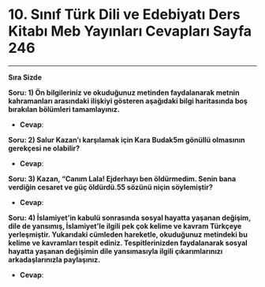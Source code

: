 # 10. Sınıf Türk Dili ve Edebiyatı Ders Kitabı Meb Yayınları Cevapları Sayfa 246

---

**Sıra Sizde**

**Soru: 1) Ön bilgileriniz ve okuduğunuz metinden faydalanarak metnin kahramanları arasındaki ilişkiyi gösteren aşağıdaki bilgi haritasında boş bırakılan bölümleri tamamlayınız.**

-   **Cevap**:

**Soru: 2) Salur Kazan’ı karşılamak için Kara Budak5m gönüllü olmasının gerekçesi ne olabilir?**

-   **Cevap**:

**Soru: 3) Kazan, “Canım Lala! Ejderhayı ben öldürmedim. Senin bana verdiğin cesaret ve güç öldürdü.55 sözünü niçin söylemiştir?**

-   **Cevap**:

**Soru: 4) İslamiyet’in kabulü sonrasında sosyal hayatta yaşanan değişim, dile de yansımış, İslamiyet’le ilgili pek çok kelime ve kavram Türkçeye yerleşmiştir. Yukarıdaki cümleden hareketle, okuduğunuz metindeki bu kelime ve kavramları tespit ediniz. Tespitlerinizden faydalanarak sosyal hayatta yaşanan değişimin dile yansımasıyla ilgili çıkarımlarınızı arkadaşlarınızla paylaşınız.**

-   **Cevap**: